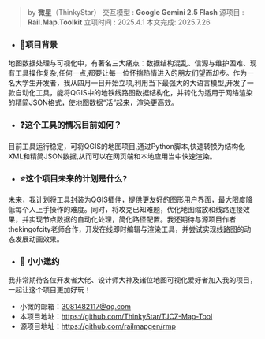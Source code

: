 >by **微星**（ThinkyStar）
>交互模型 : **Google Gemini 2.5 Flash**
>源项目 : **Rail.Map.Toolkit**
>立项时间 : 2025.4.1
>本文完成: 2025.7.26

- ### 🔧**项目背景**
地图数据处理与可视化中，有著名三大痛点：数据结构混乱、信源与维护困难、现有工具操作复杂,任何一点,都要让每一位怀揣热情进入的朋友们望而却步。作为一名大学生开发者，我从四月一日开始立项,利用当下最强大的大语言模型,开发了一款自动化工具，能将QGIS中的地铁线路图数据结构化，并转化为适用于网络渲染的精简JSON格式，使地图数据“活”起来，渲染更高效。

- ### ❓**这个工具的情况目前如何？**
目前工具运行稳定，可将QGIS的地图项目,通过Python脚本,快速转换为结构化XML和精简JSON数据,从而可以在网页端和本地应用当中快速渲染。

- ### ⭐**这个项目未来的计划是什么?**
未来，我计划将工具封装为QGIS插件，提供更友好的图形用户界面，最大限度降低每个人上手操作的难度。同时，将攻克已知难题，优化地图缩放和线路连接效果，并实现节点数据的自动化处理，简化路径配置。我还期待与源项目作者thekingofcity老师合作，开发在线即时编辑与渲染工具，并尝试实现线路图的动态发展动画效果。

- ### 👋 **小小邀约**
我非常期待各位开发者大佬、设计师大神及诸位地图可视化爱好者加入我的项目，一起让这个项目更加好玩！

- 小微的邮箱：3081482117@qq.com
- 本项目地址：https://github.com/ThinkyStar/TJCZ-Map-Tool
- 源项目地址：https://github.com/railmapgen/rmp

